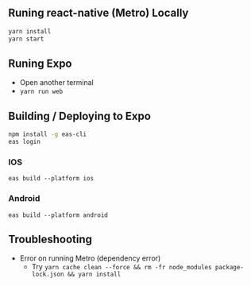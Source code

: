 ## Runing react-native (Metro) Locally

```bash
yarn install
yarn start
```

## Runing Expo

- Open another terminal
- `yarn run web`

## Building / Deploying to Expo

```bash
npm install -g eas-cli
eas login
```

### IOS

`eas build --platform ios`

### Android

`eas build --platform android`

## Troubleshooting

- Error on running Metro (dependency error)
  - Try `yarn cache clean --force && rm -fr node_modules package-lock.json && yarn install`
